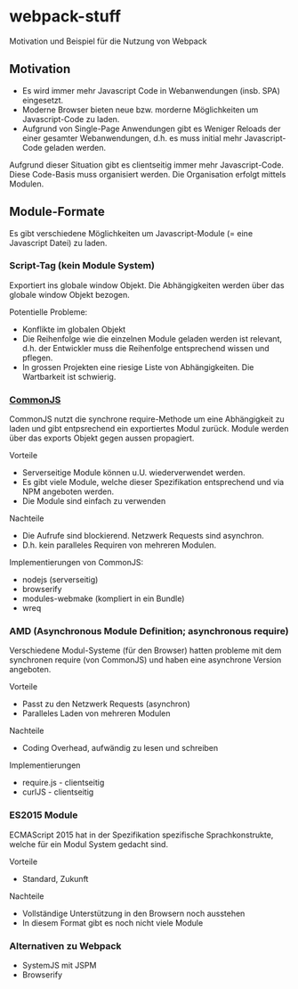 # webpack-stuff
Motivation und Beispiel für die Nutzung von Webpack

## Motivation
* Es wird immer mehr Javascript Code in Webanwendungen (insb. SPA) eingesetzt.
* Moderne Browser bieten neue bzw. morderne Möglichkeiten um Javascript-Code zu laden.
* Aufgrund von Single-Page Anwendungen gibt es Weniger Reloads der einer gesamter Webanwendungen, d.h. es muss initial mehr Javascript-Code geladen werden.

Aufgrund dieser Situation gibt es clientseitig immer mehr Javascript-Code. Diese Code-Basis muss organisiert werden. Die Organisation erfolgt mittels Modulen.

## Module-Formate
Es gibt verschiedene Möglichkeiten um Javascript-Module (= eine Javascript Datei) zu laden.

### Script-Tag (kein Module System)
Exportiert ins globale window Objekt. Die Abhängigkeiten werden über das globale window Objekt bezogen.

Potentielle Probleme:
- Konflikte im globalen Objekt
- Die Reihenfolge wie die einzelnen Module geladen werden ist relevant, d.h. der Entwickler muss die Reihenfolge entsprechend wissen und pflegen.
- In grossen Projekten eine riesige Liste von Abhängigkeiten. Die Wartbarkeit ist schwierig.

### [CommonJS](http://requirejs.org/docs/commonjs.html)
CommonJS nutzt die synchrone require-Methode um eine Abhängigkeit zu laden und gibt entpsrechend ein exportiertes Modul zurück. Module werden über das exports Objekt gegen aussen propagiert.

Vorteile
* Serverseitige Module können u.U. wiederverwendet werden.
* Es gibt viele Module, welche dieser Spezifikation entsprechend und via NPM angeboten werden.
* Die Module sind einfach zu verwenden
   
Nachteile
* Die Aufrufe sind blockierend. Netzwerk Requests sind asynchron.
* D.h. kein paralleles Requiren von mehreren Modulen.

Implementierungen von CommonJS:
* nodejs (serverseitig)
* browserify
* modules-webmake (kompliert in ein Bundle)
* wreq

### AMD (Asynchronous Module Definition; asynchronous require)
Verschiedene Modul-Systeme (für den Browser) hatten probleme mit dem synchronen require (von CommonJS) und haben eine asynchrone Version angeboten.

Vorteile
* Passt zu den Netzwerk Requests (asynchron)
* Paralleles Laden von mehreren Modulen
      
Nachteile
* Coding Overhead, aufwändig zu lesen und schreiben
  
Implementierungen
* require.js - clientseitig
* curlJS - clientseitig

### ES2015 Module
ECMAScript 2015 hat in der Spezifikation spezifische Sprachkonstrukte, welche für ein Modul System gedacht sind.

Vorteile
* Standard, Zukunft
      
Nachteile
* Vollständige Unterstützung in den Browsern noch ausstehen
* In diesem Format gibt es noch nicht viele Module

### Alternativen zu Webpack
* SystemJS mit JSPM
* Browserify
